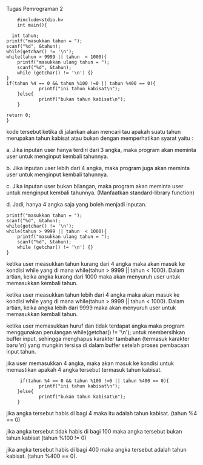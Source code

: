 Tugas Pemrograman 2

        #include<stdio.h>
        int main(){
        
      int tahun;
    printf("masukkan tahun = ");
    scanf("%d", &tahun);
    while(getchar() != '\n');
    while(tahun > 9999 || tahun  < 1000){
        printf("masukkan ulang tahun = ");
        scanf("%d", &tahun);
        while (getchar() != '\n') {} 
    }
    if(tahun %4 == 0 && tahun %100 !=0 || tahun %400 == 0){
                printf("ini tahun kabisat\n");
        }else{
                printf("bukan tahun kabisat\n");
        }
   
    return 0;
    }  

kode tersebut ketika di jalankan akan mencari tau apakah suatu tahun merupakan tahun kabisat atau bukan dengan memperhatikan syarat yaitu : 

a. Jika inputan user hanya terdiri dari 3 angka, maka program akan meminta user untuk menginput kembali tahunnya.

b. Jika inputan user lebih dari 4 angka, maka program juga akan meminta user untuk menginput kembali tahunnya.

c. Jika inputan user bukan bilangan, maka program akan meminta user untuk menginput kembali tahunnya. (Manfaatkan standard-library function)

d. Jadi, hanya 4 angka saja yang boleh menjadi inputan.

    printf("masukkan tahun = ");
    scanf("%d", &tahun);
    while(getchar() != '\n');
    while(tahun > 9999 || tahun  < 1000){
        printf("masukkan ulang tahun = ");
        scanf("%d", &tahun);
        while (getchar() != '\n') {} 
    }

ketika user measukkan tahun kurang dari 4 angka maka akan masuk ke kondisi while yang di mana while(tahun > 9999 || tahun < 1000). Dalam artian, keika angka kurang dari 1000 maka 
akan menyuruh user untuk memasukkan kembali tahun. 

ketika user measukkan tahun lebih dari 4 angka maka akan masuk ke kondisi while yang di mana while(tahun > 9999 || tahun < 1000). Dalam artian, keika angka lebih dari 9999 maka
akan menyuruh user untuk memasukkan kembali tahun.

ketika user memasukkan huruf dan tidak terdapat angka maka  program menggunakan perulangan while(getchar() != '\n'); untuk membersihkan buffer input, sehingga menghapus karakter
tambahan (termasuk karakter baru \n) yang mungkin tersisa di dalam buffer setelah proses pembacaan input tahun.

jika user memasukkan 4 angka, maka akan masuk ke kondisi untuk memastikan apakah 4 angka tersebut termasuk tahun kabisat.

         if(tahun %4 == 0 && tahun %100 !=0 || tahun %400 == 0){
                printf("ini tahun kabisat\n");
        }else{
                printf("bukan tahun kabisat\n");
        }
jika angka tersebut habis di bagi 4 maka itu adalah tahun kabisat. (tahun %4 == 0)

jika angka tersebut tidak habis di bagi 100 maka angka tersebut bukan tahun kabisat (tahun %100 != 0)

jika angka tersebut habis di bagi 400 maka angka tersebut adalah tahun kabisat. (tahun %400 == 0).



        
